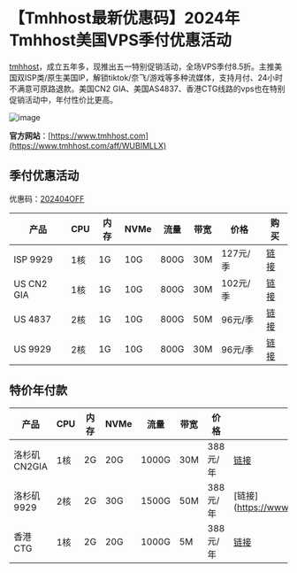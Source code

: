 # 【Tmhhost最新优惠码】2024年Tmhhost美国VPS季付优惠活动

[tmhhost](https://www.tmhhost.com/aff/WUBIMLLX)，成立五年多，现推出五一特别促销活动，全场VPS季付8.5折。主推美国双ISP类/原生美国IP，解锁tiktok/奈飞/游戏等多种流媒体，支持月付、24小时不满意可原路退款。美国CN2 GIA、美国AS4837、香港CTG线路的vps也在特别促销活动中，年付性价比更高。

![image](https://github.com/almabogdani57/Tmhhost/assets/167605695/10700e6e-028a-464f-9548-af21e32a2a8b)


**官方网站**：[https://www.tmhhost.com](https://www.tmhhost.com/aff/WUBIMLLX)

## **季付优惠活动**
优惠码：[202404OFF](https://www.tmhhost.com/aff/WUBIMLLX)

| 产品 | CPU | 内存 | NVMe | 流量 | 带宽 | 价格 | 购买 |
| --- | --- | --- | --- | --- | --- | --- | --- |
| ISP 9929 | 1核 | 1G | 10G | 800G | 30M | 127元/季 | [链接](https://www.tmhhost.com/aff/WUBIMLLX) |
| US CN2 GIA | 1核 | 1G | 10G | 800G | 30M | 102元/季 | [链接](https://www.tmhhost.com/aff/WUBIMLLX) |
| US 4837 | 2核 | 1G | 10G | 800G | 50M | 96元/季 | [链接](https://www.tmhhost.com/aff/WUBIMLLX) |
| US 9929 | 2核 | 1G | 10G | 800G | 30M | 96元/季 | [链接](https://www.tmhhost.com/aff/WUBIMLLX) |

## **特价年付款**

| 产品 | CPU | 内存 | NVMe | 流量 | 带宽 | 价格 | 购买 |
| --- | --- | --- | --- | --- | --- | --- | --- |
| 洛杉矶CN2GIA | 1核 | 2G | 20G | 1000G | 30M | 388元/年 | [链接](https://www.tmhhost.com/aff/WUBIMLLX) |
| 洛杉矶9929 | 2核 | 2G | 30G | 1500G | 50M | 388元/年 | [链接](https://www.tmhhost.com/aff/WUBIMLLX |
| 香港CTG | 1核 | 2G | 20G | 1000G | 5M | 388元/年 | [链接](https://www.tmhhost.com/aff/WUBIMLLX) |


